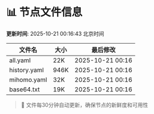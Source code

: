 # 📊 节点文件信息

**更新时间**: 2025-10-21 00:16:43 北京时间

| 文件名 | 大小 | 最后修改 |
|--------|------|----------|
| all.yaml | 22K | 2025-10-21 00:16 |
| history.yaml | 946K | 2025-10-21 00:16 |
| mihomo.yaml | 32K | 2025-10-21 00:16 |
| base64.txt | 19K | 2025-10-21 00:16 |

> 🔄 文件每30分钟自动更新，确保节点的新鲜度和可用性
